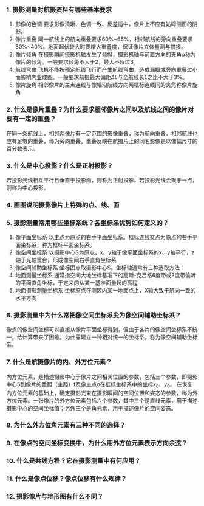 ### 1. 摄影测量对航摄资料有哪些基本要求
1. 影像的色调
要求影像清晰、色调一致、反差适中，像片上不应有妨碍测图的阴影。
2. 像片重叠
同一航线上的航向重叠要求60%~65%，相邻航线的旁向重叠要求30%~40%。地面起伏较大时要增大重叠度，保证像片立体量测与拼接。
3. 像片倾角
在摄影瞬间摄影机轴发生了倾斜，摄影机轴与前置方向的夹角$\alpha$称为像片的倾角。一般要求倾角不大于2，最大不超过3。
4. 航线弯曲
飞机不能按预定航线飞行而产生航线弯曲，造成漏摄或旁向重叠过小而影响内业成图。一般要求航摄最大偏距$\Delta L$与全航线长$L$之比不大于3%。
5. 像片旋角
相邻像片的主点连线与像幅沿航线方向两框标连线间的夹角称像片旋角

### 2. 什么是像片重叠？为什么要求相邻像片之间以及航线之间的像片对要有一定的重叠？
在同一条航线上，相邻两像片有一定范围的影像重叠，称为航向重叠，相邻航线也应有足够的重叠，称为旁向重叠。重叠反映在航摄片上的同名影像是以像幅尺寸的百分数表示。

### 3. 什么是中心投影？什么是正射投影？
若投影光线相互平行且垂直于投影面，则称为正射投影。若投影光线会聚于一点，则称为中心投影。

### 4. 画图说明摄影像片上特殊的点、线、面

### 5. 摄影测量常用哪些坐标系统？各坐标系优势如何定义的？
1. 像平面坐标系
以主点为原点的右手平面坐标系。框标连线交点为原点的右手平面坐标系，称为框标平面坐标系。
2. 像空间坐标系
以摄影中心S为原点，x、y轴于像平面坐标系的x、y轴平行，z轴于光轴重合，形成像空间右手直角坐标系
3. 像空间辅助坐标系
坐标团点取摄影中心S。坐标轴通常有三种选取方法：
4. 地面测量坐标系
通常指空间大地坐标基准下的高斯-克吕格6度带或3度带偷听的平面直角坐标，于定义的从某一基准面量起的高程
5. 地面摄影测量坐标系
坐标原点在测区内某一地面点上，X轴大致于航向一致的水平方向

### 6. 摄影测量中为什么常把像空间坐标系变为像空间辅助坐标系？
像点的像空间坐标可以直接从像片平面坐标得到，但由于各片的像空间坐标系不统一，给计算带来了困难。为此需建立一种相对统一的坐标系，称为像空间辅助坐标系。

### 7. 什么是航摄像片的内、外方位元素？
内方位元素，是描述摄影中心于像片之间相关位置的参数，包括三个参数，即摄影中心S到像片的垂距（主距）f及像主点o在框标坐标系中的坐标$x_0、y_0$。
在恢复内方位元素的基础上，确定摄影光束在摄影瞬间的空间位置和姿态的参数，称为外方位元素。一张像片的外方位元素包括六个参数，其中三个是直线元素，用于描述摄影中心的空间坐标值；另外三个是角元素，用于描述像片的空间姿态。

### 8. 为什么外方位角元素有三种不同的选择？

### 9. 在像点的空间坐标变换中，为什么用外方位元素表示方向余弦？

### 10. 什么是共线方程？它在摄影测量中有何应用？

### 11. 什么是像点位移？像点位移有什么规律？

### 12. 摄影像片与地形图有什么不同？